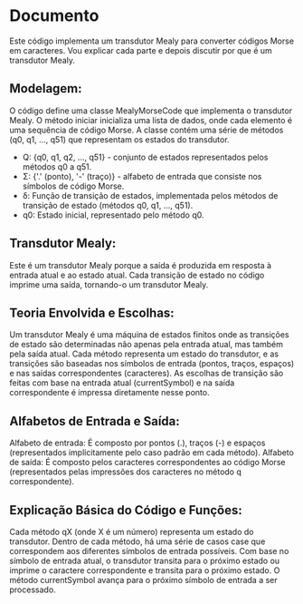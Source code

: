 # Documento

Este código implementa um transdutor Mealy para converter códigos Morse em caracteres. Vou explicar cada parte e depois discutir por que é um transdutor Mealy.

## Modelagem:
O código define uma classe MealyMorseCode que implementa o transdutor Mealy.
O método iniciar inicializa uma lista de dados, onde cada elemento é uma sequência de código Morse.
A classe contém uma série de métodos (q0, q1, ..., q51) que representam os estados do transdutor.

- Q: {q0, q1, q2, ..., q51} - conjunto de estados representados pelos métodos q0 a q51.
- Σ: {'.' (ponto), '-' (traço)} - alfabeto de entrada que consiste nos símbolos de código Morse.
- δ: Função de transição de estados, implementada pelos métodos de transição de estado (métodos q0, q1, ..., q51).
- q0: Estado inicial, representado pelo método q0.

## Transdutor Mealy:
Este é um transdutor Mealy porque a saída é produzida em resposta à entrada atual e ao estado atual. Cada transição de estado no código imprime uma saída, tornando-o um transdutor Mealy.

## Teoria Envolvida e Escolhas:
Um transdutor Mealy é uma máquina de estados finitos onde as transições de estado são determinadas não apenas pela entrada atual, mas também pela saída atual.
Cada método representa um estado do transdutor, e as transições são baseadas nos símbolos de entrada (pontos, traços, espaços) e nas saídas correspondentes (caracteres).
As escolhas de transição são feitas com base na entrada atual (currentSymbol) e na saída correspondente é impressa diretamente nesse ponto.

## Alfabetos de Entrada e Saída:
Alfabeto de entrada: É composto por pontos (.), traços (-) e espaços (representados implicitamente pelo caso padrão em cada método).
Alfabeto de saída: É composto pelos caracteres correspondentes ao código Morse (representados pelas impressões dos caracteres no método q correspondente).

## Explicação Básica do Código e Funções:
Cada método qX (onde X é um número) representa um estado do transdutor.
Dentro de cada método, há uma série de casos case que correspondem aos diferentes símbolos de entrada possíveis.
Com base no símbolo de entrada atual, o transdutor transita para o próximo estado ou imprime o caractere correspondente e transita para o próximo estado.
O método currentSymbol avança para o próximo símbolo de entrada a ser processado.

